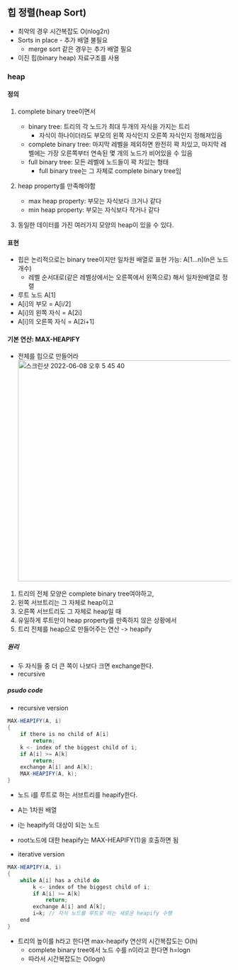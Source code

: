 ## 힙 정렬(heap Sort)

- 최악의 경우 시간복잡도 O(nlog2n)
- Sorts in place - 추가 배열 불필요
  - merge sort 같은 경우는 추가 배열 필요
- 이진 힙(binary heap) 자료구조를 사용

### heap

#### 정의

1. complete binary tree이면서

   - binary tree: 트리의 각 노드가 최대 두개의 자식을 가지는 트리
     - 자식이 하나이더라도 부모의 왼쪽 자식인지 오른쪽 자식인지 정해져있음
   - complete binary tree: 마지막 레벨을 제외하면 완전히 꽉 차있고, 마지막 레벨에는 가장 오른쪽부터 연속된 몇 개의 노드가 비어있을 수 있음
   - full binary tree: 모든 레벨에 노드들이 꽉 차있는 형태
     - full binary tree는 그 자체로 complete binary tree임

2. heap property를 만족해야함
   - max heap property: 부모는 자식보다 크거나 같다
   - min heap property: 부모는 자식보다 작거나 같다
3. 동일한 데이터를 가진 여러가지 모양의 heap이 있을 수 있다.

#### 표현

- 힙은 논리적으로는 binary tree이지만 일차원 배열로 표현 가능: A[1...n](n은 노드 개수)
  - 레벨 순서대로(같은 레벨상에서는 오른쪽에서 왼쪽으로) 해서 일차원배열로 정렬
- 루트 노드 A[1]
- A[i]의 부모 = A[i/2]
- A[i]의 왼쪽 자식 = A[2i]
- A[i]의 오른쪽 자식 = A[2i+1]

#### 기본 연산: MAX-HEAPIFY

- 전체를 힙으로 만들어라
  <img width="499" alt="스크린샷 2022-06-08 오후 5 45 40" src="https://user-images.githubusercontent.com/52994378/172573633-51226024-96c4-49bb-8af3-9098eacdfe7c.png">

1. 트리의 전체 모양은 complete binary tree여야하고,
2. 왼쪽 서브트리는 그 자체로 heap이고
3. 오른쪽 서브트리도 그 자체로 heap일 때
4. 유일하게 루트만이 heap property를 만족하지 않은 상황에서
5. 트리 전체를 heap으로 만들어주는 연산 -> heapify

##### 원리

- 두 자식들 중 더 큰 쪽이 나보다 크면 exchange한다.
- recursive

##### psudo code

- recursive version

```java
MAX-HEAPIFY(A, i)
{
    if there is no child of A[i]
        return;
    k <- index of the biggest child of i;
    if A[i] >= A[k]
        return;
    exchange A[i] and A[k];
    MAX-HEAPIFY(A, k);
}
```

- 노드 i를 루트로 하는 서브트리를 heapify한다.
- A는 1차원 배열
- i는 heapify의 대상이 되는 노드
- root노드에 대한 heapify는 MAX-HEAPIFY(1)을 호출하면 됨

- iterative version

```java
MAX-HEAPIFY(A, i)
{
    while A[i] has a child do
        k <- index of the biggest child of i;
        if A[i] >= A[k]
            return;
        exchange A[i] and A[k];
        i=k; // 자식 노드를 루트로 하는 새로운 heapify 수행
    end
}
```

- 트리의 높이를 h라고 한다면 max-heapify 연산의 시간복잡도는 O(h)
  - complete binary tree에서 노드 수를 n이라고 한다면 h=logn
  - 따라서 시간복잡도는 O(logn)

